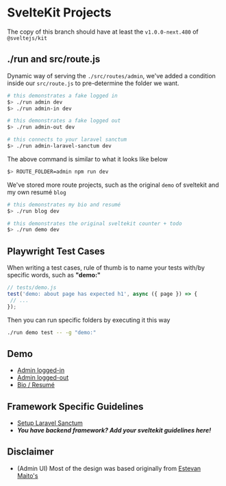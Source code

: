 # SvelteKit Projects

The copy of this branch should have at least the `v1.0.0-next.480` of `@sveltejs/kit`

## ./run and src/route.js

Dynamic way of serving the `./src/routes/admin`, we've added a condition inside our `src/route.js` to pre-determine the folder we want.

```bash
# this demonstrates a fake logged in
$> ./run admin dev
$> ./run admin-in dev

# this demonstrates a fake logged out
$> ./run admin-out dev

# this connects to your laravel sanctum
$> ./run admin-laravel-sanctum dev
```

The above command is similar to what it looks like below

```bash
$> ROUTE_FOLDER=admin npm run dev
```

We've stored more route projects, such as the original `demo` of sveltekit and my own resumé `blog`

```bash
# this demonstrates my bio and resumé
$> ./run blog dev

# this demonstrates the original sveltekit counter + todo
$> ./run demo dev
```

## Playwright Test Cases

When writing a test cases, rule of thumb is to name your tests with/by specific words, such as **"demo:"**

```js
// tests/demo.js
test('demo: about page has expected h1', async ({ page }) => {
 // ...
});
```

Then you can run specific folders by executing it this way

```bash
./run demo test -- -g "demo:"
```

## Demo

- [Admin logged-in](https://sveltekit-windmill-admin.vercel.app/)
- [Admin logged-out](https://sveltekit-windmill-admin-out.vercel.app/)
- [Bio / Resumé](https://daison.vercel.app/)

## Framework Specific Guidelines

- [Setup Laravel Sanctum](/guides/laravel-sanctum.md)
- ***You have backend framework? Add your sveltekit guidelines here!***

## Disclaimer

- (Admin UI) Most of the design was based originally from [Estevan Maito's](https://github.com/estevanmaito/windmill-dashboard)
